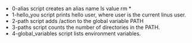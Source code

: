 - 0-alias script creates an alias name ls value rm *
- 1-hello_you script prints hello user, where user is the current linus user.
- 2-path script adds /action to the global variable PATH
- 3-paths script counts the number of directories in the PATH.
- 4-global_variables script lists environment variables.
